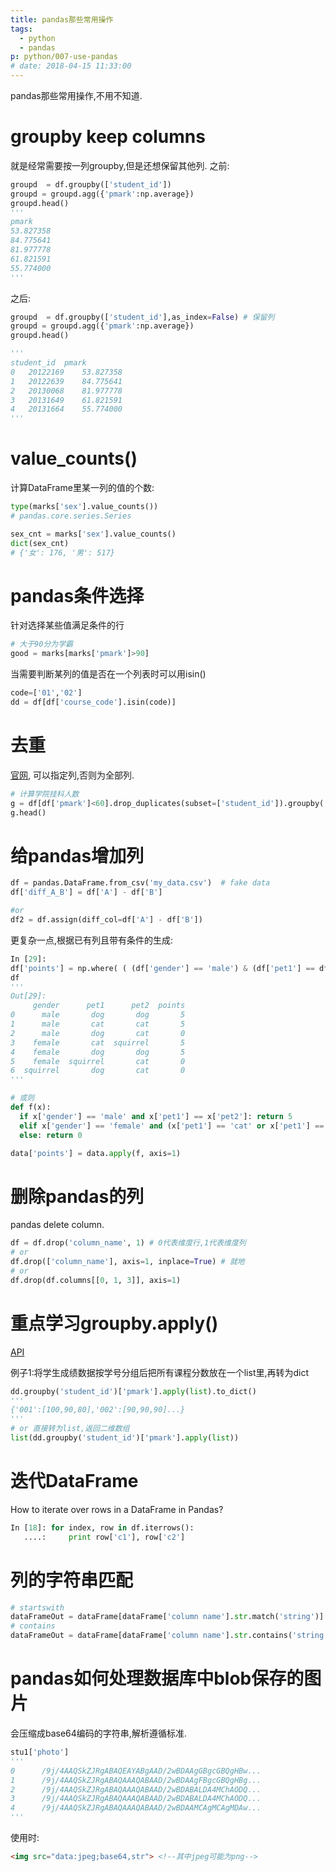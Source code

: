 ```yaml
---
title: pandas那些常用操作
tags:
  - python
  - pandas
p: python/007-use-pandas
# date: 2018-04-15 11:33:00
---
```

pandas那些常用操作,不用不知道.

# groupby keep columns
就是经常需要按一列groupby,但是还想保留其他列.
之前:
```python
groupd  = df.groupby(['student_id'])
groupd = groupd.agg({'pmark':np.average})
groupd.head()
'''
pmark
53.827358
84.775641
81.977778
61.821591
55.774000
'''
```
之后:
```python
groupd  = df.groupby(['student_id'],as_index=False) # 保留列
groupd = groupd.agg({'pmark':np.average})
groupd.head()

'''
student_id	pmark
0	20122169	53.827358
1	20122639	84.775641
2	20130068	81.977778
3	20131649	61.821591
4	20131664	55.774000
'''
```
# value_counts()
计算DataFrame里某一列的值的个数:
```python
type(marks['sex'].value_counts())
# pandas.core.series.Series

sex_cnt = marks['sex'].value_counts()
dict(sex_cnt)
# {'女': 176, '男': 517}
```
# pandas条件选择
针对选择某些值满足条件的行
```python
# 大于90分为学霸
good = marks[marks['pmark']>90]
```
当需要判断某列的值是否在一个列表时可以用isin()
```python
code=['01','02']
dd = df[df['course_code'].isin(code)]
```

# 去重
[官网](https://pandas.pydata.org/pandas-docs/stable/generated/pandas.DataFrame.drop_duplicates.html),
可以指定列,否则为全部列.
```python
# 计算学院挂科人数
g = df[df['pmark']<60].drop_duplicates(subset=['student_id']).groupby('sex',as_index=False).agg({'pmark':'count'})
g.head()
```
# 给pandas增加列
```python
df = pandas.DataFrame.from_csv('my_data.csv')  # fake data
df['diff_A_B'] = df['A'] - df['B']

#or
df2 = df.assign(diff_col=df['A'] - df['B'])
```
更复杂一点,根据已有列且带有条件的生成:
```python
In [29]:
df['points'] = np.where( ( (df['gender'] == 'male') & (df['pet1'] == df['pet2'] ) ) | ( (df['gender'] == 'female') & (df['pet1'].isin(['cat','dog'] ) ) ), 5, 0)
df
'''
Out[29]:
     gender      pet1      pet2  points
0      male       dog       dog       5
1      male       cat       cat       5
2      male       dog       cat       0
3    female       cat  squirrel       5
4    female       dog       dog       5
5    female  squirrel       cat       0
6  squirrel       dog       cat       0
'''

# 或则
def f(x):
  if x['gender'] == 'male' and x['pet1'] == x['pet2']: return 5
  elif x['gender'] == 'female' and (x['pet1'] == 'cat' or x['pet1'] == 'dog'): return 5
  else: return 0

data['points'] = data.apply(f, axis=1)
```
# 删除pandas的列
pandas delete column.
```python
df = df.drop('column_name', 1) # 0代表维度行,1代表维度列
# or
df.drop(['column_name'], axis=1, inplace=True) # 就地
# or
df.drop(df.columns[[0, 1, 3]], axis=1)
```

# 重点学习groupby.apply()
[API](https://pandas.pydata.org/pandas-docs/stable/generated/pandas.core.groupby.GroupBy.apply.html)

例子1:将学生成绩数据按学号分组后把所有课程分数放在一个list里,再转为dict
```python
dd.groupby('student_id')['pmark'].apply(list).to_dict()
'''
{'001':[100,90,80],'002':[90,90,90]...}
'''
# or 直接转为list,返回二维数组
list(dd.groupby('student_id')['pmark'].apply(list))
```
# 迭代DataFrame
How to iterate over rows in a DataFrame in Pandas?
```python
In [18]: for index, row in df.iterrows():
   ....:     print row['c1'], row['c2']
```
# 列的字符串匹配
```python
# startswith
dataFrameOut = dataFrame[dataFrame['column name'].str.match('string')]
# contains
dataFrameOut = dataFrame[dataFrame['column name'].str.contains('string')]
```
# pandas如何处理数据库中blob保存的图片
会压缩成base64编码的字符串,解析遵循[]()标准.
```python
stu1['photo']
'''
0      /9j/4AAQSkZJRgABAQEAYABgAAD/2wBDAAgGBgcGBQgHBw...
1      /9j/4AAQSkZJRgABAQAAAQABAAD/2wBDAAgFBgcGBQgHBg...
2      /9j/4AAQSkZJRgABAQAAAQABAAD/2wBDABALDA4MChAODQ...
3      /9j/4AAQSkZJRgABAQAAAQABAAD/2wBDABALDA4MChAODQ...
4      /9j/4AAQSkZJRgABAQAAAQABAAD/2wBDAAMCAgMCAgMDAw...
'''
```
使用时:
```html
<img src="data:jpeg;base64,str"> <!--其中jpeg可能为png-->
```

